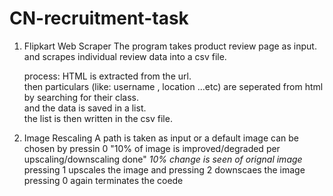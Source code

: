 # CN-recruitment-task
1. Flipkart Web Scraper 
   The program takes product review page as input. 
   and scrapes individual review data into a csv file. 
   
   process:
   HTML is extracted from the url.  
   then particulars (like: username , location ...etc) are seperated from html by searching for their class.  
   and the data is saved in a list.  
   the list is then written in the csv file.             
                       
                                       
2. Image Rescaling
   A path is taken as input or a default image can be chosen by pressin 0
   "10% of image is improved/degraded per upscaling/downscaling done"
   *10% change is seen of orignal image*
   pressing 1 upscales the image 
   and pressing 2 downscaes the image
   pressing 0 again terminates the coede
